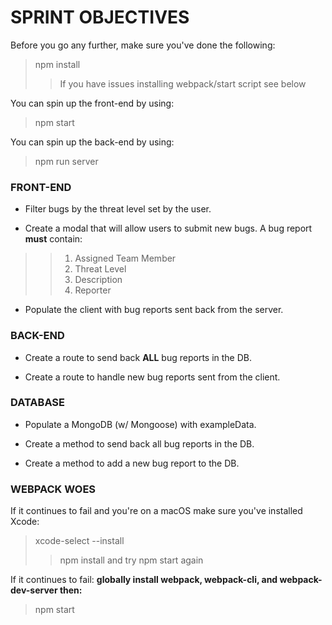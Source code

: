 # SPRINT OBJECTIVES
Before you go any further, make sure you've done the following:
> npm install
>> If you have issues installing webpack/start script see below

You can spin up the front-end by using:
> npm start

You can spin up the back-end by using:
> npm run server

### FRONT-END
- Filter bugs by the threat level set by the user.

- Create a modal that will allow users to submit new bugs. A bug report **must** contain:

>> 1. Assigned Team Member
>> 2. Threat Level
>> 3. Description
>> 4. Reporter

- Populate the client with bug reports sent back from the server.

### BACK-END
- Create a route to send back **ALL** bug reports in the DB.

- Create a route to handle new bug reports sent from the client.

### DATABASE
- Populate a MongoDB (w/ Mongoose) with exampleData.

- Create a method to send back all bug reports in the DB.

- Create a method to add a new bug report to the DB.

### WEBPACK WOES

If it continues to fail and you're on a macOS make sure you've installed Xcode:
> xcode-select --install
>> npm install and try npm start again

If it continues to fail: **globally install webpack, webpack-cli, and webpack-dev-server then:**
> npm start